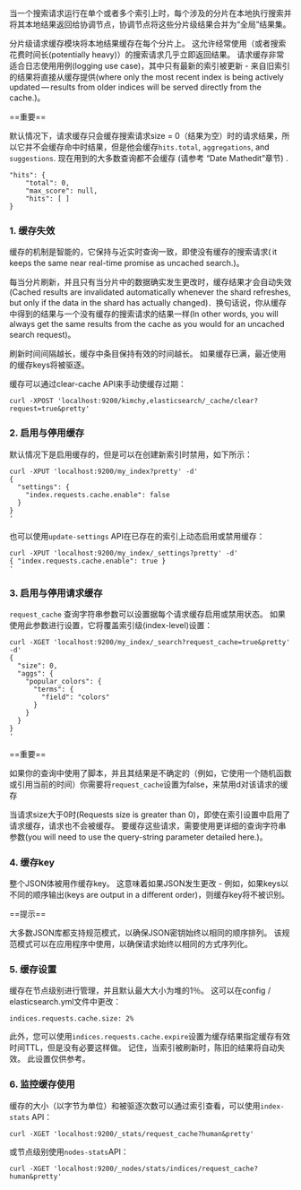 当一个搜索请求运行在单个或者多个索引上时，每个涉及的分片在本地执行搜索并将其本地结果返回给协调节点，协调节点将这些分片级结果合并为“全局”结果集。

分片级请求缓存模块将本地结果缓存在每个分片上。 这允许经常使用（或者搜索花费时间长(potentially heavy)）的搜索请求几乎立即返回结果。 请求缓存非常适合日志使用用例(logging use case)，其中只有最新的索引被更新 - 来自旧索引的结果将直接从缓存提供(where only the most recent index is being actively updated — results from older indices will be served directly from the cache.)。

==重要==

默认情况下，请求缓存只会缓存搜索请求size = 0（结果为空）时的请求结果，所以它并不会缓存命中时结果，但是他会缓存`hits.total`, `aggregations`, and `suggestions`.
现在用到的大多数查询都不会缓存 (请参考 “Date Mathedit”章节) .

```
"hits": {
    "total": 0,
    "max_score": null,
    "hits": [ ]
}
```

### 1. 缓存失效

缓存的机制是智能的，它保持与近实时查询一致，即使没有缓存的搜索请求( it keeps the same near real-time promise as uncached search.)。

每当分片刷新，并且只有当分片中的数据确实发生更改时，缓存结果才会自动失效(Cached results are invalidated automatically whenever the shard refreshes, but only if the data in the shard has actually changed)．换句话说，你从缓存中得到的结果与一个没有缓存的搜索请求的结果一样(In other words, you will always get the same results from the cache as you would for an uncached search request)。

刷新时间间隔越长，缓存中条目保持有效的时间越长。 如果缓存已满，最近使用的缓存keys将被驱逐。

缓存可以通过clear-cache API来手动使缓存过期：
```
curl -XPOST 'localhost:9200/kimchy,elasticsearch/_cache/clear?request=true&pretty'
```

### 2. 启用与停用缓存

默认情况下是启用缓存的，但是可以在创建新索引时禁用，如下所示：
```
curl -XPUT 'localhost:9200/my_index?pretty' -d'
{
  "settings": {
    "index.requests.cache.enable": false
  }
}
'
```
也可以使用`update-settings` API在已存在的索引上动态启用或禁用缓存：
```
curl -XPUT 'localhost:9200/my_index/_settings?pretty' -d'
{ "index.requests.cache.enable": true }
'
```

### 3. 启用与停用请求缓存

`request_cache` 查询字符串参数可以设置据每个请求缓存启用或禁用状态。 如果使用此参数进行设置，它将覆盖索引级(index-level)设置：
```
curl -XGET 'localhost:9200/my_index/_search?request_cache=true&pretty' -d'
{
  "size": 0,
  "aggs": {
    "popular_colors": {
      "terms": {
        "field": "colors"
      }
    }
  }
}
'
```

==重要==

如果你的查询中使用了脚本，并且其结果是不确定的（例如，它使用一个随机函数或引用当前的时间）你需要将`request_cache`设置为false，来禁用d对该请求的缓存


当请求size大于0时(Requests size is greater than 0)，即使在索引设置中启用了请求缓存，请求也不会被缓存。 要缓存这些请求，需要使用更详细的查询字符串参数(you will need to use the query-string parameter detailed here.)。

### 4. 缓存key

整个JSON体被用作缓存key。 这意味着如果JSON发生更改 - 例如，如果keys以不同的顺序输出(keys are output in a different order)，则缓存key将不被识别。

==提示==

大多数JSON库都支持规范模式，以确保JSON密钥始终以相同的顺序排列。 该规范模式可以在应用程序中使用，以确保请求始终以相同的方式序列化。


### 5. 缓存设置

缓存在节点级别进行管理，并且默认最大大小为堆的1％。 这可以在config / elasticsearch.yml文件中更改：

```
indices.requests.cache.size: 2%
```

此外，您可以使用`indices.requests.cache.expire`设置为缓存结果指定缓存有效时间TTL，但是没有必要这样做。 记住，当索引被刷新时，陈旧的结果将自动失效。 此设置仅供参考。

### 6. 监控缓存使用

缓存的大小（以字节为单位）和被驱逐次数可以通过索引查看，可以使用`index-stats` API：
```
curl -XGET 'localhost:9200/_stats/request_cache?human&pretty'
```
或节点级别使用`nodes-stats`API：
```
curl -XGET 'localhost:9200/_nodes/stats/indices/request_cache?human&pretty'
```
